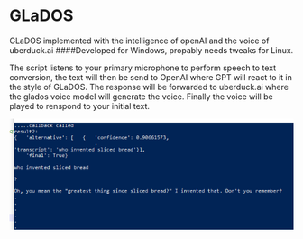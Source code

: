 # GLaDOS
GLaDOS implemented with the intelligence of openAI and the voice of uberduck.ai
####Developed for Windows, propably needs tweaks for Linux.

The script listens to your primary microphone to perform speech to text conversion, the text will then be send to OpenAI where GPT will react to it in the style of GLaDOS.
The response will be forwarded to uberduck.ai where the glados voice model will generate the voice. Finally the voice will be played to renspond to your initial text.

![lol](lol.png)

